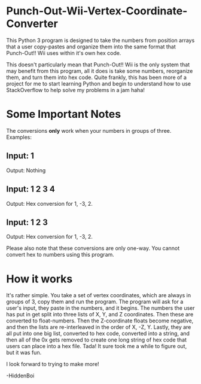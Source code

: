 # Punch-Out-Wii-Vertex-Coordinate-Converter
This Python 3 program is designed to take the numbers from position arrays that a user copy-pastes and organize them into the same format that Punch-Out!! Wii uses within it's own hex code.

This doesn't particularly mean that Punch-Out!! Wii is the only system that may benefit from this program, all it does is take some numbers, reorganize them, and turn them into hex code. Quite frankly, this has been more of a project for me to start learning Python and begin to understand how to use StackOverflow to help solve my problems in a jam haha! 

# Some Important Notes
The conversions **only** work when your numbers in groups of three. Examples:

Input: 1
---

Output: Nothing


Input: 1 2 3 4
---

Output: Hex conversion for 1, -3, 2.

Input: 1 2 3
---

Output: Hex conversion for 1, -3, 2.

Please also note that these conversions are only one-way. You cannot convert hex to numbers using this program.

# How it works
It's rather simple. You take a set of vertex coordinates, which are always in groups of 3, copy them and run the program. The program will ask for a user's input, they paste in the numbers, and it begins. The numbers the user has put in get split into three lists of X, Y, and Z coordinates. Then these are converted to float-numbers. Then the Z-coordinate floats become negative, and then the lists are re-interleaved in the order of X, -Z, Y. Lastly, they are all put into one big list, converted to hex code, converted into a string, and then all of the 0x gets removed to create one long string of hex code that users can place into a hex file. Tada! It sure took me a while to figure out, but it was fun. 

I look forward to trying to make more!

-HiddenBoi
